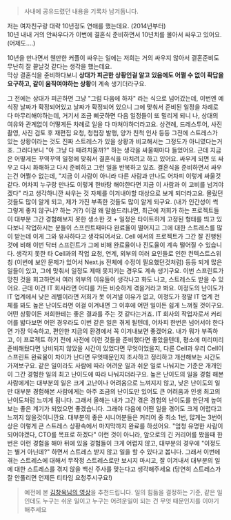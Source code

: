 # 

> 사내에 공유드렸던 내용을 기록차 남겨둡니다.

저는 여자친구랑 대략 10년정도 연애를 했는데요. (2014년부터)  
10년 내내 거의 안싸우다가 이번에 결혼식 준비하면서 10년치를 몰아서 싸우고 있어요.  
(어제도....)  
  
10년을 만나면서 웬만한 커플이 싸우는 일에는 저희는 거의 싸우지 않아서 결혼준비도 무난히 잘 끝날것 같다는 생각을 했는데요.  
막상 결혼식을 준비하다보니 **상대가 피곤한 상황인걸 알고 있음에도 어쩔 수 없이 확답을 요구하고, 같이 움직여야하는 상황**이 계속 생기더라구요.  
  
그 전에는 상대가 피곤하면 그냥 "그럼 다음에 하자" 라는 식으로 넘어갔는데,
이번엔 예식장 날짜가 확정되어있고
날짜가 확정되어 있으니 그에 맞춰서 준비된 일정을 차례로 다 마무리해야하는데,
거기서 조금 삐긋하면 다음 일정들이 또 밀리게 되니 나, 상대의 여유와 관계없이 어떻게든 차례로 일을 다 마쳐야하더라고요.
상견례, 드레스투어, 사진 촬영, 사진 검토 후 재편집 요청, 청첩장 발행, 양가 친척 인사 등등
그전에 스트레스가 있는 상황이라는 것도 진짜 스트레스가 있을 상황과 비교해서는 그정도가 아니였다는거죠.
그러다보니 "아 그냥 다 때려치울까?" 하는 생각을 싸울때마다 들었어요.
근데 지금은 어떻게든 꾸역꾸역 일정에 맞춰서 결혼식을 마치려고 하고 있어요.
싸우게 되면 또 싸우고 다시 화해하고 다시 준비하고 그런 일을 반복하고 있죠.
결혼식을 준비하면서 싸우는건 어쩔수 없는데,
"지금 이 사람이 아니라 다른 사람과 만나도 어차피 이렇게 싸울것 같다.
어차피 누구랑 만나도 이렇게 한바탕 해야한다면 지금 이 사람과 이 고비를 넘겨야겠다" 
라고 생각하니깐 싸우는 것 자체를 이겨내야할 대상으로 보게 되더라고요.
몰랐던 것들도 많이 알게 되고, 제가 가진 부족한 것들도 많이 알게 되구요.
(내가 인간성이 썩 그렇게 좋지 않구나? 하는 거?)
이걸 왜 말씀드리냐면,
최근에 저희가 하는 프로젝트들이 대부분 그간 경험해보지 못한 생소한 것 + 일정은 타이트하게 고정된 형태를 띄고 있다보니
작업하시는 분들이 스프린트때마다 완료율이 떨어지고 그에 대한 스트레스를 많이 받는데 이게 그와 유사하다고 생각되어서요.
Cell 에서의 프로젝트가 그간 잘 진행된 것에 비해  이번 닥터 스프린트가 그에 비해 완료율이나 진도율이 계속 떨어질 수 있습니다.
생각지 못한 타 Cell과의 작업 요청, 연계, 외부의 여러 요인들로 인한 컨텍스트스위칭 (이번에 보안 문제가 있어서 Next.js 전체에 수정이 필요했던것처럼)
등등 되게 많은 일들이 있고, 그에 맞춰서 일정도 제때 못지키는 경우도 계속 생기구요.
이번 스프린트가 망친 것을 회고하면서 여러 외부의 이유들이 생각나고 화도 나고, 스트레스도 받을 수 있어요.
근데 이건 IT 회사라면 어디를 가든 비슷하게 겪을거라고 봐요.
이정도의 난이도가 IT 업계에서 낮은 레벨이라면 저희가 못 이겨낼 이유가 없고,
이정도가 정말 IT 업계 전체를 봐도 높은 난이도라면 이걸 이겨내면 그 이후에 어떤 일이든 쉽게 느껴질 것이구요.
어떤 상황이든 저희한테는 좋은 결과를 주는 것 같다는거죠.
IT 회사의 작업자로서 커리어를 밟다보면 어떤 경우라도 이번 같은 일은 겪게 될텐데,
어차피 한번은 넘어서야 한다면 가장 익숙하고, 편안한 지금의 환경에서 꼭 이겨내보면 좋겠어요.
내가 뭐가 부족하고, 이 프로젝트 하기 전에 사전에 이런 것들을 준비했다면 좋았을텐데,
평소에 미리미리 준비해뒀다면 낭비되지 않았을 시간이 있었다면 무엇이었을지,
다른 Cell과 우리 Cell이 스프린트 완료율이 차이가 난다면 무엇때문인지 조사하고 정리하고 개선해보는 시간도 가져보구요.
같은 일이라도 사람에 따라 어려운 일과 쉬운 일로 나눠지는 기준은 개개인이 그간 경험한 일의 최고 난이도에 따라 나눠지더라구요.
높은 난이도의 일을 경험 해본 사람에게는 대부분의 일은 크게 고난이나 어려움으로 느껴지지 않고,
낮은 난이도의 일만 대부분 경험해본 사람에게는 아주 조금의 난이도만 있어도 큰 어려움과 인생 최고의 난이도처럼 느끼게 됩니다.
그래서 올해는 내가 그간 겪은 경험의 난이도를 한단계 높여보는 좋은 계기가 되었으면 좋겠습니다.
그래야 다음에 어떤 일을 겪어도 크게 어렵다고 느끼지 않을것이니깐요.
대부분의 좋은 시니어분들은 커리어 중 최소 1번, 많게는 3번이상은 이렇게 큰 스트레스 상황속에서 마지막까지 완료를 하셨어요.
"엄청 유명한 사람이 되어야겠다, CTO를 목표로 하겠다" 이런 것이 아니라,
앞으로의 긴 커리어를 봤을때 한번은 이런 경험을 해야 뒤에 있을 경험들이 크게 어렵지 않고, 대부분의 경우에 "이정도는 별거 아닌데?" 하면서 스트레스 받지 않고 일을 할 수 있다고 봅니다.
그래서 이번에 겪는 스트레스에 대해서 무작정 스트레스로만 보시지 마시고,
잘 이겨내서 대부분의 일에 대한 스트레스를 겪지 않을 백신 주사를 맞는다고 생각해주세요
(당연히 스트레스가 잘 안풀리면 언제든 티타임 요청주시구요!)

> 예전에 본 [김창옥님의 영상](https://www.youtube.com/watch?v=UkoGMUkZBxM)을 추천드립니다.
> 일의 힘듦을 결정하는 기준, 같은 일인데도 누구는 쉬운 일이고 누구는 어려운일이 되는 건 무엇 때문인지를 이야기해주세요 